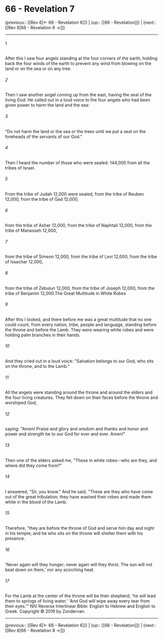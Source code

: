 # 66 - Revelation 7

(previous:: [[Rev 6|← 66 - Revelation 6]]) | (up:: [[66 - Revelation]]) | (next:: [[Rev 8|66 - Revelation 8 →]])

***


###### 1 
After this I saw four angels standing at the four corners of the earth, holding back the four winds of the earth to prevent any wind from blowing on the land or on the sea or on any tree. 

###### 2 
Then I saw another angel coming up from the east, having the seal of the living God. He called out in a loud voice to the four angels who had been given power to harm the land and the sea: 

###### 3 
"Do not harm the land or the sea or the trees until we put a seal on the foreheads of the servants of our God." 

###### 4 
Then I heard the number of those who were sealed: 144,000 from all the tribes of Israel. 

###### 5 
From the tribe of Judah 12,000 were sealed, from the tribe of Reuben 12,000, from the tribe of Gad 12,000, 

###### 6 
from the tribe of Asher 12,000, from the tribe of Naphtali 12,000, from the tribe of Manasseh 12,000, 

###### 7 
from the tribe of Simeon 12,000, from the tribe of Levi 12,000, from the tribe of Issachar 12,000, 

###### 8 
from the tribe of Zebulun 12,000, from the tribe of Joseph 12,000, from the tribe of Benjamin 12,000.The Great Multitude in White Robes 

###### 9 
After this I looked, and there before me was a great multitude that no one could count, from every nation, tribe, people and language, standing before the throne and before the Lamb. They were wearing white robes and were holding palm branches in their hands. 

###### 10 
And they cried out in a loud voice: "Salvation belongs to our God, who sits on the throne, and to the Lamb." 

###### 11 
All the angels were standing around the throne and around the elders and the four living creatures. They fell down on their faces before the throne and worshiped God, 

###### 12 
saying: "Amen! Praise and glory and wisdom and thanks and honor and power and strength be to our God for ever and ever. Amen!" 

###### 13 
Then one of the elders asked me, "These in white robes--who are they, and where did they come from?" 

###### 14 
I answered, "Sir, you know." And he said, "These are they who have come out of the great tribulation; they have washed their robes and made them white in the blood of the Lamb. 

###### 15 
Therefore, "they are before the throne of God and serve him day and night in his temple; and he who sits on the throne will shelter them with his presence. 

###### 16 
'Never again will they hunger; never again will they thirst. The sun will not beat down on them,' nor any scorching heat. 

###### 17 
For the Lamb at the center of the throne will be their shepherd; 'he will lead them to springs of living water.' 'And God will wipe away every tear from their eyes.'" NIV Reverse Interlinear Bible: English to Hebrew and English to Greek. Copyright © 2019 by Zondervan.

***

(previous:: [[Rev 6|← 66 - Revelation 6]]) | (up:: [[66 - Revelation]]) | (next:: [[Rev 8|66 - Revelation 8 →]])
